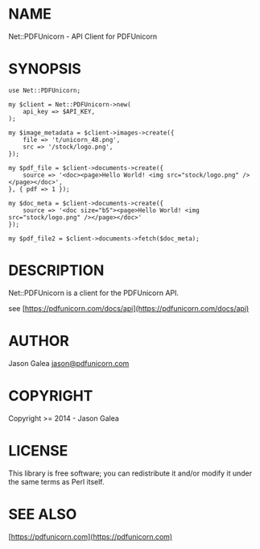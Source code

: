 # NAME

Net::PDFUnicorn - API Client for PDFUnicorn

# SYNOPSIS

    use Net::PDFUnicorn;
    
    my $client = Net::PDFUnicorn->new(
        api_key => $API_KEY,
    );

    my $image_metadata = $client->images->create({
        file => 't/unicorn_48.png',
        src => '/stock/logo.png',
    });

    my $pdf_file = $client->documents->create({
        source => '<doc><page>Hello World! <img src="stock/logo.png" /></page></doc>',
    }, { pdf => 1 });

    my $doc_meta = $client->documents->create({
        source => '<doc size="b5"><page>Hello World! <img src="stock/logo.png" /></page></doc>'
    });
    
    my $pdf_file2 = $client->documents->fetch($doc_meta);
    

# DESCRIPTION

Net::PDFUnicorn is a client for the PDFUnicorn API.

see [https://pdfunicorn.com/docs/api](https://pdfunicorn.com/docs/api)

# AUTHOR

Jason Galea <jason@pdfunicorn.com>

# COPYRIGHT

Copyright >= 2014 - Jason Galea

# LICENSE

This library is free software; you can redistribute it and/or modify
it under the same terms as Perl itself.

# SEE ALSO

[https://pdfunicorn.com](https://pdfunicorn.com)
